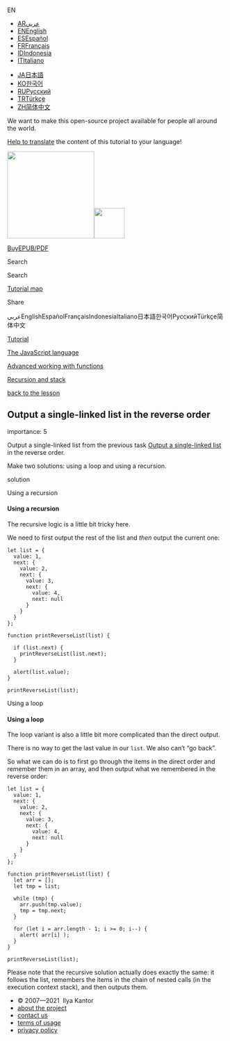 EN

-   <a href="https://ar.javascript.info/task/output-single-linked-list-reverse" class="supported-langs__link"><span class="supported-langs__brief">AR</span><span class="supported-langs__title">عربي</span></a>
-   <a href="https://javascript.info/task/output-single-linked-list-reverse" class="supported-langs__link"><span class="supported-langs__brief">EN</span><span class="supported-langs__title">English</span></a>
-   <a href="https://es.javascript.info/task/output-single-linked-list-reverse" class="supported-langs__link"><span class="supported-langs__brief">ES</span><span class="supported-langs__title">Español</span></a>
-   <a href="https://fr.javascript.info/task/output-single-linked-list-reverse" class="supported-langs__link"><span class="supported-langs__brief">FR</span><span class="supported-langs__title">Français</span></a>
-   <a href="https://id.javascript.info/task/output-single-linked-list-reverse" class="supported-langs__link"><span class="supported-langs__brief">ID</span><span class="supported-langs__title">Indonesia</span></a>
-   <a href="https://it.javascript.info/task/output-single-linked-list-reverse" class="supported-langs__link"><span class="supported-langs__brief">IT</span><span class="supported-langs__title">Italiano</span></a>

<!-- -->

-   <a href="https://ja.javascript.info/task/output-single-linked-list-reverse" class="supported-langs__link"><span class="supported-langs__brief">JA</span><span class="supported-langs__title">日本語</span></a>
-   <a href="https://ko.javascript.info/task/output-single-linked-list-reverse" class="supported-langs__link"><span class="supported-langs__brief">KO</span><span class="supported-langs__title">한국어</span></a>
-   <a href="https://learn.javascript.ru/task/output-single-linked-list-reverse" class="supported-langs__link"><span class="supported-langs__brief">RU</span><span class="supported-langs__title">Русский</span></a>
-   <a href="https://tr.javascript.info/task/output-single-linked-list-reverse" class="supported-langs__link"><span class="supported-langs__brief">TR</span><span class="supported-langs__title">Türkçe</span></a>
-   <a href="https://zh.javascript.info/task/output-single-linked-list-reverse" class="supported-langs__link"><span class="supported-langs__brief">ZH</span><span class="supported-langs__title">简体中文</span></a>

We want to make this open-source project available for people all around the world.

[Help to translate](https://javascript.info/translate) the content of this tutorial to your language!

<a href="/" class="sitetoolbar__link sitetoolbar__link_logo"><img src="/img/sitetoolbar__logo_en.svg" class="sitetoolbar__logo sitetoolbar__logo_normal" role="presentation" width="200" /><img src="/img/sitetoolbar__logo_small_en.svg" class="sitetoolbar__logo sitetoolbar__logo_small" role="presentation" width="70" /></a>

<a href="/ebook" class="buy-book-button"><span class="buy-book-button__extra-text">Buy</span>EPUB/PDF</a>

Search

Search

<a href="/tutorial/map" class="map"><span class="map__text">Tutorial map</span></a>

<span class="share-icons__title">Share</span><a href="https://twitter.com/share?url=https%3A%2F%2Fjavascript.info%2Ftask%2Foutput-single-linked-list-reverse" class="share share_tw"></a><a href="https://www.facebook.com/sharer/sharer.php?s=100&amp;p%5Burl%5D=https%3A%2F%2Fjavascript.info%2Ftask%2Foutput-single-linked-list-reverse" class="share share_fb"></a>

عربيEnglishEspañolFrançaisIndonesiaItaliano日本語한국어РусскийTürkçe简体中文

<a href="/" class="breadcrumbs__link"><span class="breadcrumbs__hidden-text">Tutorial</span></a>

<a href="/js" class="breadcrumbs__link"><span>The JavaScript language</span></a>

<a href="/advanced-functions" class="breadcrumbs__link"><span>Advanced working with functions</span></a>

<a href="/recursion" class="breadcrumbs__link"><span>Recursion and stack</span></a>

<a href="/recursion" class="task-single__back"><span>back to the lesson</span></a>

## Output a single-linked list in the reverse order

<span class="task__importance" title="How important is the task, from 1 to 5">importance: 5</span>

Output a single-linked list from the previous task [Output a single-linked list](/task/output-single-linked-list) in the reverse order.

Make two solutions: using a loop and using a recursion.

solution

Using a recursion

#### Using a recursion

The recursive logic is a little bit tricky here.

We need to first output the rest of the list and *then* output the current one:

<a href="#" class="toolbar__button toolbar__button_run" title="run"></a>

<a href="#" class="toolbar__button toolbar__button_edit" title="open in sandbox"></a>

    let list = {
      value: 1,
      next: {
        value: 2,
        next: {
          value: 3,
          next: {
            value: 4,
            next: null
          }
        }
      }
    };

    function printReverseList(list) {

      if (list.next) {
        printReverseList(list.next);
      }

      alert(list.value);
    }

    printReverseList(list);

Using a loop

#### Using a loop

The loop variant is also a little bit more complicated than the direct output.

There is no way to get the last value in our `list`. We also can’t “go back”.

So what we can do is to first go through the items in the direct order and remember them in an array, and then output what we remembered in the reverse order:

<a href="#" class="toolbar__button toolbar__button_run" title="run"></a>

<a href="#" class="toolbar__button toolbar__button_edit" title="open in sandbox"></a>

    let list = {
      value: 1,
      next: {
        value: 2,
        next: {
          value: 3,
          next: {
            value: 4,
            next: null
          }
        }
      }
    };

    function printReverseList(list) {
      let arr = [];
      let tmp = list;

      while (tmp) {
        arr.push(tmp.value);
        tmp = tmp.next;
      }

      for (let i = arr.length - 1; i >= 0; i--) {
        alert( arr[i] );
      }
    }

    printReverseList(list);

Please note that the recursive solution actually does exactly the same: it follows the list, remembers the items in the chain of nested calls (in the execution context stack), and then outputs them.

-   © 2007—2021  Ilya Kantor
-   <a href="/about" class="page-footer__link">about the project</a>
-   <a href="/about#contact-us" class="page-footer__link">contact us</a>
-   <a href="/terms" class="page-footer__link">terms of usage</a>
-   <a href="/privacy" class="page-footer__link">privacy policy</a>
